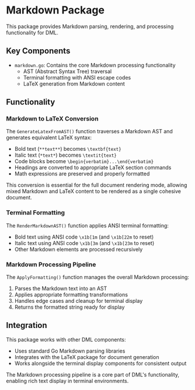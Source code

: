 # Markdown Package

This package provides Markdown parsing, rendering, and processing functionality for DML.

## Key Components

- `markdown.go`: Contains the core Markdown processing functionality
  - AST (Abstract Syntax Tree) traversal
  - Terminal formatting with ANSI escape codes
  - LaTeX generation from Markdown content

## Functionality

### Markdown to LaTeX Conversion

The `GenerateLatexFromAST()` function traverses a Markdown AST and generates equivalent LaTeX syntax:
- Bold text (`**text**`) becomes `\textbf{text}`
- Italic text (`*text*`) becomes `\textit{text}`
- Code blocks become `\begin{verbatim}...\end{verbatim}`
- Headings are converted to appropriate LaTeX section commands
- Math expressions are preserved and properly formatted

This conversion is essential for the full document rendering mode, allowing mixed Markdown and LaTeX content to be rendered as a single cohesive document.

### Terminal Formatting

The `RenderMarkdownAST()` function applies ANSI terminal formatting:
- Bold text using ANSI code `\x1b[1m` (and `\x1b[22m` to reset)
- Italic text using ANSI code `\x1b[3m` (and `\x1b[23m` to reset)
- Other Markdown elements are processed recursively

### Markdown Processing Pipeline

The `ApplyFormatting()` function manages the overall Markdown processing:
1. Parses the Markdown text into an AST
2. Applies appropriate formatting transformations
3. Handles edge cases and cleanup for terminal display
4. Returns the formatted string ready for display

## Integration

This package works with other DML components:
- Uses standard Go Markdown parsing libraries
- Integrates with the LaTeX package for document generation
- Works alongside the terminal display components for consistent output

The Markdown processing pipeline is a core part of DML's functionality, enabling rich text display in terminal environments.